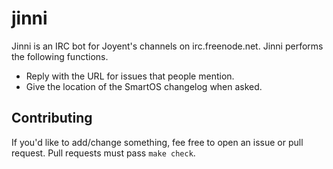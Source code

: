 # jinni

Jinni is an IRC bot for Joyent's channels on irc.freenode.net.  Jinni performs
the following functions.

* Reply with the URL for issues that people mention.
* Give the location of the SmartOS changelog when asked.

## Contributing

If you'd like to add/change something, fee free to open an issue or pull
request. Pull requests must pass `make check`.
